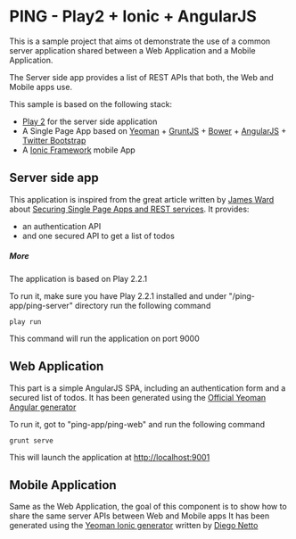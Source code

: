 PING - Play2 + Ionic + AngularJS
===============================

This is a sample project that aims ot demonstrate the use of a common server application shared between a Web Application and a Mobile Application.

The Server side app provides a list of REST APIs that both, the Web and Mobile apps use.

This sample is based on the following stack:
- [Play 2](http://www.playframework.com/documentation/2.2.x/JavaTodoList) for the server side application
- A Single Page App based on [Yeoman](yeoman.io) + [GruntJS](http://gruntjs.com/) + [Bower](http://bower.io/) + [AngularJS](http://angularjs.org/) + [Twitter Bootstrap](http://getbootstrap.com/)
- A [Ionic Framework](http://ionicframework.com/) mobile App

Server side app
---------------
This application is inspired from the great article written by [James Ward](https://twitter.com/_JamesWard) about [Securing Single Page Apps and REST services](http://www.jamesward.com/2013/05/13/securing-single-page-apps-and-rest-services).
It provides:
- an authentication API
- and one secured API to get a list of todos

##### More
The application is based on Play 2.2.1

To run it, make sure you have Play 2.2.1 installed and under "/ping-app/ping-server" directory run the following command
```
play run
```
This command will run the application on port 9000

Web Application
---------------
This part is a simple AngularJS SPA, including an authentication form and a secured list of todos.
It has been generated using the [Official Yeoman Angular generator](https://github.com/yeoman/generator-angular)

To run it, got to "ping-app/ping-web" and run the following command

```
grunt serve
```

This will launch the application at [http://localhost:9001](http://localhost:9001)


Mobile Application
------------------
Same as the Web Application, the goal of this component is to show how to share the same server APIs between Web and Mobile apps
It has been generated using the [Yeoman Ionic generator](https://github.com/diegonetto/generator-ionic) written by [Diego Netto](https://github.com/diegonetto)
